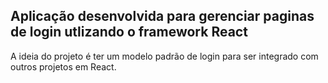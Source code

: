 ## Aplicação desenvolvida para gerenciar paginas de login utlizando o framework React

A ideia do projeto é ter um modelo padrão de login para ser integrado com outros projetos em React.


